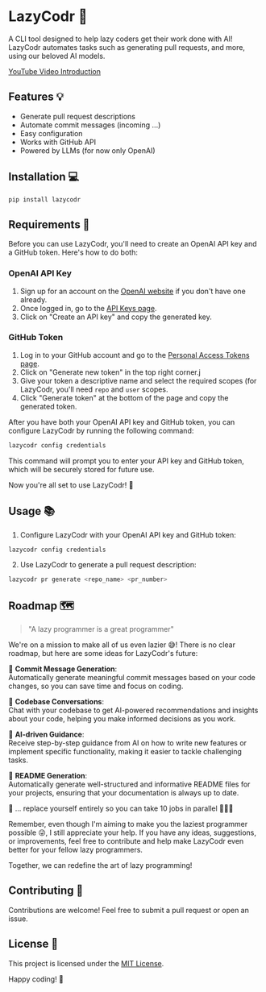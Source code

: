 # LazyCodr 🚀

A CLI tool designed to help lazy coders get their work done with AI! LazyCodr automates tasks such as generating pull requests, and more, using our beloved AI models.

[YouTube Video Introduction](https://youtu.be/-_nZhPcOTIA)

## Features 💡

- Generate pull request descriptions
- Automate commit messages (incoming ...)
- Easy configuration
- Works with GitHub API
- Powered by LLMs (for now only OpenAI)

## Installation 💻

```bash
pip install lazycodr
```

## Requirements 🔑

Before you can use LazyCodr, you'll need to create an OpenAI API key and a GitHub token. Here's how to do both:

### OpenAI API Key

1. Sign up for an account on the [OpenAI website](https://beta.openai.com/signup/) if you don't have one already.
2. Once logged in, go to the [API Keys page](https://beta.openai.com/account/api-keys).
3. Click on "Create an API key" and copy the generated key.

### GitHub Token

1. Log in to your GitHub account and go to the [Personal Access Tokens page](https://github.com/settings/tokens).
2. Click on "Generate new token" in the top right corner.j
3. Give your token a descriptive name and select the required scopes (for LazyCodr, you'll need `repo` and `user` scopes.
4. Click "Generate token" at the bottom of the page and copy the generated token.

After you have both your OpenAI API key and GitHub token, you can configure LazyCodr by running the following command:

```bash
lazycodr config credentials
```

This command will prompt you to enter your API key and GitHub token, which will be securely stored for future use.

Now you're all set to use LazyCodr! 🚀


## Usage 📚

1. Configure LazyCodr with your OpenAI API key and GitHub token:

```bash
lazycodr config credentials
```

2. Use LazyCodr to generate a pull request description:

```bash
lazycodr pr generate <repo_name> <pr_number>
```

## Roadmap 🗺️

> "A lazy programmer is a great programmer"

We're on a mission to make all of us even lazier 😅!
There is no clear roadmap, but here are some ideas for LazyCodr's future:

🚀 **Commit Message Generation**: <br />
Automatically generate meaningful commit messages based on your code changes, so you can save time and focus on coding.

🚀 **Codebase Conversations**: <br />
Chat with your codebase to get AI-powered recommendations and insights about your code, helping you make informed decisions as you work.

🚀 **AI-driven Guidance**: <br />
Receive step-by-step guidance from AI on how to write new features or implement specific functionality, making it easier to tackle challenging tasks.

🚀 **README Generation**: <br />
Automatically generate well-structured and informative README files for your projects, ensuring that your documentation is always up to date.

🚀 ... replace yourself entirely so you can take 10 jobs in parallel 🤑🤑🤑

Remember, even though I'm aiming to make you the laziest programmer possible 😜, I still appreciate your help.
If you have any ideas, suggestions, or improvements, feel free to contribute and help make LazyCodr even better for your fellow lazy programmers.

Together, we can redefine the art of lazy programming!

## Contributing 🤝

Contributions are welcome! Feel free to submit a pull request or open an issue.

## License 📄

This project is licensed under the [MIT License](LICENSE).

Happy coding! 🎉
